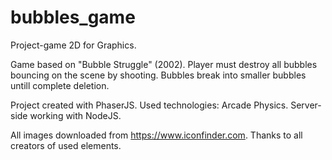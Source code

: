 # bubbles_game
Project-game 2D for Graphics. 

Game based on "Bubble Struggle" (2002).
Player must destroy all bubbles bouncing on the scene by shooting.
Bubbles break into smaller bubbles untill complete deletion. 

Project created with PhaserJS. Used technologies: Arcade Physics.
Server-side working with NodeJS. 

All images downloaded from https://www.iconfinder.com. Thanks to all creators of used elements.
